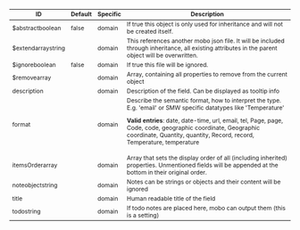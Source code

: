 <table class="schema-table" style="font-size: 0.75em; word-wrap: break-word;">
   <thead>
       <tr>
           <th>ID</th>
           <th>Default</th>
           <th>Specific</th>
           <th>Description</th>
       </tr>
   </thead>
   <tbody>
       <tr>
           <td class="schema-propertyName">$abstract<span class="schema-type schema-type-boolean">boolean</span></td>
           <td class="schema-defaultValue">false</td>
           <td class="schema-specific">domain</td>
           <td class="schema-description">If true this object is only used for inheritance and will not be created itself.</td>
       </tr>
       <tr>
           <td class="schema-propertyName">$extend<span class="schema-type schema-type-array">array</span><span class="schema-type schema-type-string">string</span></td>
           <td class="schema-defaultValue"></td>
           <td class="schema-specific">domain</td>
           <td class="schema-description">This references another mobo json file. It will be included through inheritance, all existing attributes in the parent object will be overwritten.</td>
       </tr>
       <tr>
           <td class="schema-propertyName">$ignore<span class="schema-type schema-type-boolean">boolean</span></td>
           <td class="schema-defaultValue">false</td>
           <td class="schema-specific">domain</td>
           <td class="schema-description">If true this file will be ignored.</td>
       </tr>
       <tr>
           <td class="schema-propertyName">$remove<span class="schema-type schema-type-array">array</span></td>
           <td class="schema-defaultValue"></td>
           <td class="schema-specific">domain</td>
           <td class="schema-description">Array, containing all properties to remove from the current object</td>
       </tr>
       <tr>
           <td class="schema-propertyName">description</td>
           <td class="schema-defaultValue"></td>
           <td class="schema-specific">domain</td>
           <td class="schema-description">Description of the field. Can be displayed as tooltip info</td>
       </tr>
       <tr>
           <td class="schema-propertyName">format</td>
           <td class="schema-defaultValue"></td>
           <td class="schema-specific">domain</td>
           <td class="schema-description">Describe the semantic format, how to interpret the type. E.g. 'email' or SMW specific datatypes like 'Temperature'<p class="schema-enum"><strong>Valid entries</strong>: date, date-time, url, email, tel, Page, page, Code, code, geographic coordinate, Geographic coordinate, Quantity, quantity, Record, record, Temperature, temperature</p></td>
       </tr>
       <tr>
           <td class="schema-propertyName">itemsOrder<span class="schema-type schema-type-array">array</span></td>
           <td class="schema-defaultValue"></td>
           <td class="schema-specific">domain</td>
           <td class="schema-description">Array that sets the display order of all (including inherited) properties. Unmentioned fields will be appended at the bottom in their original order.</td>
       </tr>
       <tr>
           <td class="schema-propertyName">note<span class="schema-type schema-type-object">object</span><span class="schema-type schema-type-string">string</span></td>
           <td class="schema-defaultValue"></td>
           <td class="schema-specific">domain</td>
           <td class="schema-description">Notes can be strings or objects and their content will be ignored</td>
       </tr>
       <tr>
           <td class="schema-propertyName">title</td>
           <td class="schema-defaultValue"></td>
           <td class="schema-specific">domain</td>
           <td class="schema-description">Human readable title of the field</td>
       </tr>
       <tr>
           <td class="schema-propertyName">todo<span class="schema-type schema-type-string">string</span></td>
           <td class="schema-defaultValue"></td>
           <td class="schema-specific">domain</td>
           <td class="schema-description">If todo notes are placed here, mobo can output them (this is a setting)</td>
       </tr>
   </tbody>
</table>
